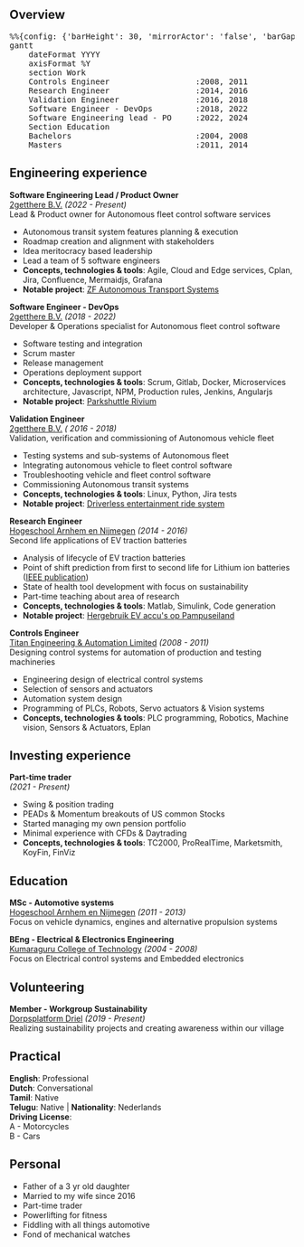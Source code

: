 ## Overview
<pre class="mermaid">
%%{config: {'barHeight': 30, 'mirrorActor': 'false', 'barGap': 4, 'topPadding': 75, 'sidePadding':75}}%%
gantt
    dateFormat YYYY
    axisFormat %Y
    section Work
    Controls Engineer                  :2008, 2011
    Research Engineer                  :2014, 2016
    Validation Engineer                :2016, 2018
    Software Engineer - DevOps         :2018, 2022
    Software Engineering lead - PO     :2022, 2024
    Section Education
    Bachelors                          :2004, 2008
    Masters                            :2011, 2014
</pre>

## Engineering experience

**Software Engineering Lead / Product Owner**  <br>
[2getthere B.V.](https://www.2getthere.eu//) _(2022 - Present)_ <br>
Lead & Product owner for Autonomous fleet control software services
- Autonomous transit system features planning & execution
- Roadmap creation and alignment with stakeholders
- Idea meritocracy based leadership
- Lead a team of 5 software engineers
- **Concepts, technologies & tools**: Agile, Cloud and Edge services, Cplan, Jira, Confluence, Mermaidjs, Grafana
- **Notable project**: [ZF Autonomous Transport Systems](https://www.zf.com/site/ats/en/ats.html)

**Software Engineer - DevOps** <br>
[2getthere B.V.](https://www.2getthere.eu//) _(2018 - 2022)_ <br>
Developer & Operations specialist for Autonomous fleet control software
- Software testing and integration
- Scrum master
- Release management
- Operations deployment support
- **Concepts, technologies & tools**: Scrum, Gitlab, Docker, Microservices architecture, Javascript, NPM, Production rules, Jenkins, Angularjs
- **Notable project**: [Parkshuttle Rivium](https://www.transdev.nl/nl/onze-routes/vervoersgebieden/parkshuttle-rivium)

**Validation Engineer** <br>
[2getthere B.V.](https://www.2getthere.eu//) _( 2016 - 2018)_ <br>
Validation, verification and commissioning of Autonomous vehicle fleet
- Testing systems and sub-systems of Autonomous fleet
- Integrating autonomous vehicle to fleet control software
- Troubleshooting vehicle and fleet control software
- Commissioning Autonomous transit systems
- **Concepts, technologies & tools**: Linux, Python, Jira tests
- **Notable project**: [Driverless entertainment ride system](https://eu.usatoday.com/story/travel/experience/america/theme-parks/2017/03/10/universal-studios-skull-island-reign-kong-review/98966900/)

**Research Engineer** <br>
[Hogeschool Arnhem en Nijmegen](https://www.han.nl/onderzoek/lectoraten/lectoraat-han-automotive-research/) _(2014 - 2016)_ <br>
Second life applications of EV traction batteries
- Analysis of lifecycle of EV traction batteries
- Point of shift prediction from first to second life for Lithium ion batteries ([IEEE publication](https://ieeexplore.ieee.org/document/7352885))
- State of health tool development with focus on sustainability
- Part-time teaching about area of research
- **Concepts, technologies & tools**: Matlab, Simulink, Code generation
- **Notable project**: [Hergebruik EV accu's op Pampuseiland](https://www.deingenieur.nl/artikel/hergebruik-autobatterij-op-pampus)

**Controls Engineer** <br>
[Titan Engineering & Automation Limited](https://www.titanteal.com/) _(2008 - 2011)_ <br>
Designing control systems for automation of production and testing machineries
- Engineering design of electrical control systems
- Selection of sensors and actuators
- Automation system design
- Programming of PLCs, Robots, Servo actuators & Vision systems
- **Concepts, technologies & tools**: PLC programming, Robotics, Machine vision, Sensors & Actuators, Eplan

## Investing experience

**Part-time trader** <br>
_(2021 - Present)_ <br>
- Swing & position trading 
- PEADs & Momentum breakouts of US common Stocks
- Started managing my own pension portfolio
- Minimal experience with CFDs & Daytrading
- **Concepts, technologies & tools**: TC2000, ProRealTime, Marketsmith, KoyFin, FinViz

## Education

**MSc - Automotive systems** <br>
[Hogeschool Arnhem en Nijmegen](https://www.han.nl/) _(2011 - 2013)_ <br>
Focus on vehicle dynamics, engines and alternative propulsion systems

**BEng - Electrical & Electronics Engineering** <br>
[Kumaraguru College of Technology](https://www.kct.ac.in/) _(2004 - 2008)_ <br>
Focus on Electrical control systems and Embedded electronics

## Volunteering

**Member - Workgroup Sustainability** <br>
[Dorpsplatform Driel](https://www.samendriel.nl/category/duurzaam/) _(2019 - Present)_ <br>
Realizing sustainability projects and creating awareness within our village

## Practical

**English**: Professional <br> **Dutch**: Conversational <br> **Tamil**: Native <br> **Telugu**: Native | **Nationality**: Nederlands <br> **Driving License**: <br>A - Motorcycles <br> B - Cars

## Personal 
- Father of a 3 yr old daughter
- Married to my wife since 2016
- Part-time trader
- Powerlifting for fitness
- Fiddling with all things automotive
- Fond of mechanical watches
  
<script type="module">
	import mermaid from 'https://cdn.jsdelivr.net/npm/mermaid@10/dist/mermaid.esm.min.mjs';
	mermaid.initialize({
		startOnLoad: true,
        theme: 'neutral'
	});
</script>


